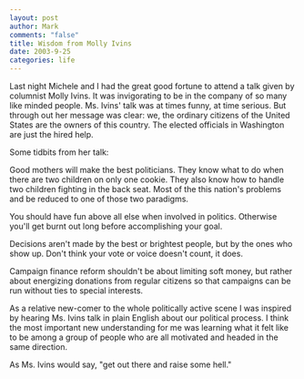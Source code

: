 ```yaml
--- 
layout: post
author: Mark
comments: "false"
title: Wisdom from Molly Ivins
date: 2003-9-25
categories: life
---
```

Last night Michele and I had the great good fortune to attend a talk given by columnist Molly Ivins. It was invigorating to be in the company of so many like minded people. Ms. Ivins' talk was at times funny, at time serious. But through out her message was clear: we, the ordinary citizens of the United States are the owners of this country. The elected officials in Washington are just the hired help.

Some tidbits from her talk:

Good mothers will make the best politicians. They know what to do when there are two children on only one cookie. They also know how to handle two children fighting in the back seat. Most of the this nation's problems and be reduced to one of those two paradigms.

You should have fun above all else when involved in politics. Otherwise you'll get burnt out long before accomplishing your goal.

Decisions aren't made by the best or brightest people, but by the ones who show up. Don't think your vote or voice doesn't count, it does.

Campaign finance reform shouldn't be about limiting soft money, but rather about energizing donations from regular citizens so that campaigns can be run without ties to special interests.

As a relative new-comer to the whole politically active scene I was inspired by hearing Ms. Ivins talk in plain English about our political process. I think the most important new understanding for me was learning what it felt like to be among a group of people who are all motivated and headed in the same direction.

As Ms. Ivins would say, "get out there and raise some hell."
